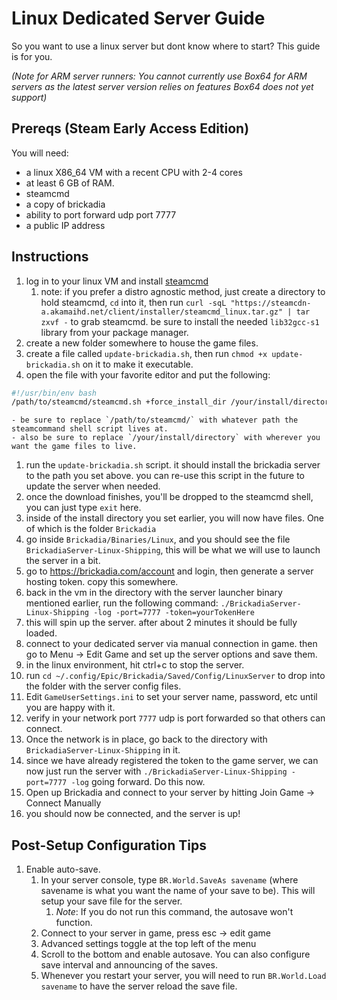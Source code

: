# Linux Dedicated Server Guide
So you want to use a linux server but dont know where to start? This guide is for you.

*(Note for ARM server runners: You cannot currently use Box64 for ARM servers as the latest server version relies on features Box64 does not yet support)*

## Prereqs (Steam Early Access Edition)
You will need:

- a linux X86_64 VM with a recent CPU with 2-4 cores
- at least 6 GB of RAM. 
- steamcmd
- a copy of brickadia
- ability to port forward udp port 7777
- a public IP address

## Instructions
1. log in to your linux VM and install [steamcmd](<https://developer.valvesoftware.com/wiki/SteamCMD#Linux>)
    1. note: if you prefer a distro agnostic method, just create a directory to hold steamcmd, `cd` into it, then run `curl -sqL "https://steamcdn-a.akamaihd.net/client/installer/steamcmd_linux.tar.gz" | tar zxvf -` to grab steamcmd. be sure to install the needed `lib32gcc-s1` library from your package manager. 
1. create a new folder somewhere to house the game files. 
1. create a file called `update-brickadia.sh`, then run `chmod +x update-brickadia.sh` on it to make it executable. 
1. open the file with your favorite editor and put the following:
``` bash
#!/usr/bin/env bash
/path/to/steamcmd/steamcmd.sh +force_install_dir /your/install/directory +login anonymous +app_update 3017590
```
    - be sure to replace `/path/to/steamcmd/` with whatever path the steamcommand shell script lives at. 
    - also be sure to replace `/your/install/directory` with wherever you want the game files to live.
1. run the `update-brickadia.sh` script. it should install the brickadia server to the path you set above. you can re-use this script in the future to update the server when needed.
1. once the download finishes, you'll be dropped to the steamcmd shell, you can just type `exit` here. 
1. inside of the install directory you set earlier, you will now have files. One of which is the folder `Brickadia`
1. go inside `Brickadia/Binaries/Linux`, and you should see the file `BrickadiaServer-Linux-Shipping`, this will be what we will use to launch the server in a bit. 
1. go to <https://brickadia.com/account> and login, then generate a server hosting token. copy this somewhere. 
1. back in the vm in the directory with the server launcher binary mentioned earlier, run the following command: `./BrickadiaServer-Linux-Shipping -log -port=7777 -token=yourTokenHere`
1. this will spin up the server. after about 2 minutes it should be fully loaded. 
1. connect to your dedicated server via manual connection in game. then go to Menu -> Edit Game and set up the server options and save them. 
1. in the linux environment, hit ctrl+c to stop the server.
1. run `cd ~/.config/Epic/Brickadia/Saved/Config/LinuxServer` to drop into the folder  with the server config files. 
1. Edit `GameUserSettings.ini`  to set your server name, password, etc until you are happy with it. 
1. verify in your network port `7777` udp is port forwarded so that others can connect. 
1. Once the network is in place, go back to the directory with `BrickadiaServer-Linux-Shipping` in it. 
1. since we have already registered the token to the game server, we can now just run the server with `./BrickadiaServer-Linux-Shipping -port=7777 -log` going forward. Do this now. 
1. Open up Brickadia and connect to your server by hitting Join Game -> Connect Manually
1. you should now be connected, and the server is up!

## Post-Setup Configuration Tips
1. Enable auto-save.
   1. In your server console, type `BR.World.SaveAs savename` (where savename is what you want the name of your save to be). This will setup your save file for the server.
      1. *Note*: If you do not run this command, the autosave won't function.
   2. Connect to your server in game, press esc -> edit game
   3. Advanced settings toggle at the top left of the menu
   4. Scroll to the bottom and enable autosave. You can also configure save interval and announcing of the saves.
   5. Whenever you restart your server, you will need to run `BR.World.Load savename` to have the server reload the save file.
